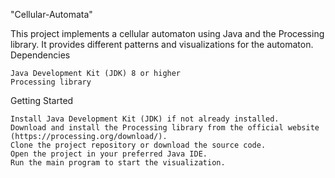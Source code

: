 "Cellular-Automata" 

This project implements a cellular automaton using Java and the Processing library. It provides different patterns and visualizations for the automaton.
Dependencies

    Java Development Kit (JDK) 8 or higher
    Processing library

Getting Started

    Install Java Development Kit (JDK) if not already installed.
    Download and install the Processing library from the official website (https://processing.org/download/).
    Clone the project repository or download the source code.
    Open the project in your preferred Java IDE.
    Run the main program to start the visualization.
